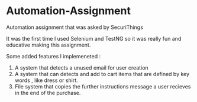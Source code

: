 # Automation-Assignment
Automation assignment that was asked by SecuriThings

It was the first time I used Selenium and TestNG so it was really fun and educative making this assignment.

Some added features I implemeneted :

1. A system that detects a unused email for user creation 
2. A system that can detects and add to cart items that are defined by key words , like dress or shirt.
3. File system that copies the further instructions message a user recieves in the end of the purchase.




